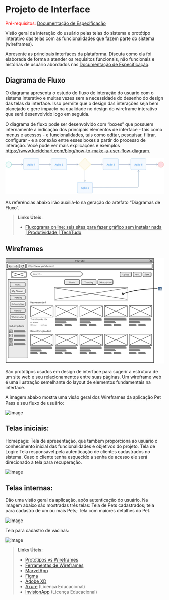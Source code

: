 
# Projeto de Interface

<span style="color:red">Pré-requisitos: <a href="2-Especificação do Projeto.md"> Documentação de Especificação</a></span>

Visão geral da interação do usuário pelas telas do sistema e protótipo interativo das telas com as funcionalidades que fazem parte do sistema (wireframes).

 Apresente as principais interfaces da plataforma. Discuta como ela foi elaborada de forma a atender os requisitos funcionais, não funcionais e histórias de usuário abordados nas <a href="2-Especificação do Projeto.md"> Documentação de Especificação</a>.

## Diagrama de Fluxo

O diagrama apresenta o estudo do fluxo de interação do usuário com o sistema interativo e  muitas vezes sem a necessidade do desenho do design das telas da interface. Isso permite que o design das interações seja bem planejado e gere impacto na qualidade no design do wireframe interativo que será desenvolvido logo em seguida.

O diagrama de fluxo pode ser desenvolvido com “boxes” que possuem internamente a indicação dos principais elementos de interface - tais como menus e acessos - e funcionalidades, tais como editar, pesquisar, filtrar, configurar - e a conexão entre esses boxes a partir do processo de interação. Você pode ver mais explicações e exemplos https://www.lucidchart.com/blog/how-to-make-a-user-flow-diagram.

![Exemplo de Diagrama de Fluxo](img/diagramafluxo2.jpg)

As referências abaixo irão auxiliá-lo na geração do artefato “Diagramas de Fluxo”.

> **Links Úteis**:
> - [Fluxograma online: seis sites para fazer gráfico sem instalar nada | Produtividade | TechTudo](https://www.techtudo.com.br/listas/2019/03/fluxograma-online-seis-sites-para-fazer-grafico-sem-instalar-nada.ghtml)

## Wireframes

![Exemplo de Wireframe](img/wireframe-example.png)

São protótipos usados em design de interface para sugerir a estrutura de um site web e seu relacionamentos entre suas páginas. Um wireframe web é uma ilustração semelhante do layout de elementos fundamentais na interface.
 
 A imagem abaixo mostra uma visão geral dos Wireframes da aplicação Pet Pass e seu fluxo de usuário:
 
![image](https://user-images.githubusercontent.com/83302547/200189432-f5602ed3-0e97-41a3-aca7-af04abd330b8.png)

## Telas iniciais:
  Homepage: Tela de apresentação, que também proporciona ao usuário o conhecimento inicial das funcionalidades e objetivos do projeto.
  Tela de Login: Tela responsável pela autenticação de clientes cadastrados no sistema. Caso o cliente tenha esquecido a senha de acesso ele será direcionado a tela para recuperação.
 
 ![image](https://user-images.githubusercontent.com/83302547/200139136-3cfe3daf-b471-45a9-a4b9-2f027c69d777.png)

## Telas internas:
Dão uma visão geral da aplicação, após autenticação do usuário. Na imagem abaixo são mostradas três telas: Tela de Pets cadastrados; tela para cadastro de um ou mais Pets; Tela com maiores detalhes do Pet.

![image](https://user-images.githubusercontent.com/83302547/200139240-0647e893-85ed-4319-a8be-31f18593e8bf.png)

Tela para cadastro de vacinas:

![image](https://user-images.githubusercontent.com/83302547/200139285-bab68db4-fd74-4303-9afb-3c27706d7835.png)
 
> **Links Úteis**:
> - [Protótipos vs Wireframes](https://www.nngroup.com/videos/prototypes-vs-wireframes-ux-projects/)
> - [Ferramentas de Wireframes](https://rockcontent.com/blog/wireframes/)
> - [MarvelApp](https://marvelapp.com/developers/documentation/tutorials/)
> - [Figma](https://www.figma.com/)
> - [Adobe XD](https://www.adobe.com/br/products/xd.html#scroll)
> - [Axure](https://www.axure.com/edu) (Licença Educacional)
> - [InvisionApp](https://www.invisionapp.com/) (Licença Educacional)
